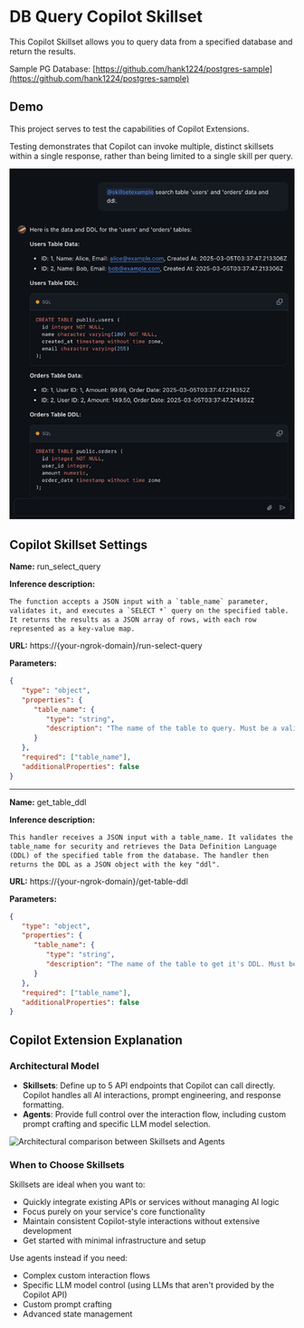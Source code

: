 # DB Query Copilot Skillset

This Copilot Skillset allows you to query data from a specified database and return the results.

Sample PG Database: [https://github.com/hank1224/postgres-sample](https://github.com/hank1224/postgres-sample)

## Demo

This project serves to test the capabilities of Copilot Extensions.

Testing demonstrates that Copilot can invoke multiple, distinct skillsets within a single response, rather than being limited to a single skill per query.

![image](./static/chatting.png)

## Copilot Skillset Settings

**Name:** run_select_query

**Inference description:**

```plaintext
The function accepts a JSON input with a `table_name` parameter, validates it, and executes a `SELECT *` query on the specified table. It returns the results as a JSON array of rows, with each row represented as a key-value map.
```

**URL:** https://{your-ngrok-domain}/run-select-query

**Parameters:** 
```json
{
   "type": "object",
   "properties": {
      "table_name": {
         "type": "string",
         "description": "The name of the table to query. Must be a valid table name containing only alphanumeric characters and underscores."
      }
   },
   "required": ["table_name"],
   "additionalProperties": false
}
```
---
**Name:** get_table_ddl

**Inference description:** 
```plaintext
This handler receives a JSON input with a table_name. It validates the table_name for security and retrieves the Data Definition Language (DDL) of the specified table from the database. The handler then returns the DDL as a JSON object with the key "ddl".
```

**URL:** https://{your-ngrok-domain}/get-table-ddl

**Parameters:**
```json
{
   "type": "object",
   "properties": {
      "table_name": {
         "type": "string",
         "description": "The name of the table to get it's DDL. Must be a valid table name containing only alphanumeric characters and underscores."
      }
   },
   "required": ["table_name"],
   "additionalProperties": false
}
```
## Copilot Extension Explanation

### Architectural Model
- **Skillsets**: Define up to 5 API endpoints that Copilot can call directly. Copilot handles all AI interactions, prompt engineering, and response formatting.
- **Agents**: Provide full control over the interaction flow, including custom prompt crafting and specific LLM model selection.

![Architectural comparison between Skillsets and Agents](https://github.com/user-attachments/assets/9c5d6489-afb5-47c2-be73-2561d89dfde3)


### When to Choose Skillsets
Skillsets are ideal when you want to:
- Quickly integrate existing APIs or services without managing AI logic
- Focus purely on your service's core functionality
- Maintain consistent Copilot-style interactions without extensive development
- Get started with minimal infrastructure and setup

Use agents instead if you need:
- Complex custom interaction flows
- Specific LLM model control (using LLMs that aren't provided by the Copilot API)
- Custom prompt crafting
- Advanced state management